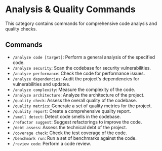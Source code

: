 # Analysis & Quality Commands

This category contains commands for comprehensive code analysis and quality checks.

## Commands

*   `/analyze code [target]`: Perform a general analysis of the specified code.
*   `/analyze security`: Scan the codebase for security vulnerabilities.
*   `/analyze performance`: Check the code for performance issues.
*   `/analyze dependencies`: Audit the project's dependencies for vulnerabilities and updates.
*   `/analyze complexity`: Measure the complexity of the code.
*   `/analyze architecture`: Analyze the architecture of the project.
*   `/quality check`: Assess the overall quality of the codebase.
*   `/quality metrics`: Generate a set of quality metrics for the project.
*   `/quality report`: Create a comprehensive quality report.
*   `/smell detect`: Detect code smells in the codebase.
*   `/refactor suggest`: Suggest refactorings to improve the code.
*   `/debt assess`: Assess the technical debt of the project.
*   `/coverage check`: Check the test coverage of the code.
*   `/benchmark run`: Run a set of benchmarks against the code.
*   `/review code`: Perform a code review. 